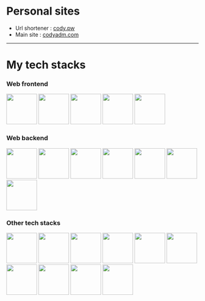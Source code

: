 
# Personal sites

- Url shortener : [cody.pw](https://cody.pw)
- Main site : [codyadm.com](https://codyadm.com)

--- 

# My tech stacks

### Web frontend

<p float="left">
<img src="https://seeklogo.com/images/N/next-js-logo-8FCFF51DD2-seeklogo.com.png" height=80 />
<img src="https://seeklogo.com/images/R/react-logo-7B3CE81517-seeklogo.com.png" height=80 />
<img src="https://seeklogo.com/images/T/typescript-logo-B29A3F462D-seeklogo.com.png" height=80 />
<img src="https://upload.wikimedia.org/wikipedia/commons/thumb/d/d5/Tailwind_CSS_Logo.svg/2048px-Tailwind_CSS_Logo.svg.png" height=80 />
<img src="https://cdn-icons-png.flaticon.com/512/5968/5968322.png" height=80 />
</p>

### Web backend

<p float="left">
<img src="https://seeklogo.com/images/N/next-js-logo-8FCFF51DD2-seeklogo.com.png" height=80 />
<img src="https://www.svgrepo.com/show/327408/logo-vercel.svg" height=80 />
<img src="https://www.freelogovectors.net/wp-content/uploads/2022/01/prisma_logo-freelogovectors.net_.png" height=80 />
<img src="https://firebase.google.com/static/downloads/brand-guidelines/PNG/logo-logomark.png" height=80 />
<img src="https://seeklogo.com/images/T/typescript-logo-B29A3F462D-seeklogo.com.png" height=80 />
<img src="https://cdn-icons-png.flaticon.com/512/5968/5968322.png" height=80 />
<img src="https://user-images.githubusercontent.com/8386499/105239291-a2e69180-5b21-11eb-8b49-f2800f0d2b23.png" height=80 />
</p>


### Other tech stacks

<p float="left">
<img src="https://upload.wikimedia.org/wikipedia/commons/thumb/9/95/Vue.js_Logo_2.svg/1184px-Vue.js_Logo_2.svg.png" height=80 />
<img src="https://upload.wikimedia.org/wikipedia/commons/thumb/9/91/Electron_Software_Framework_Logo.svg/1200px-Electron_Software_Framework_Logo.svg.png" height=80 />
<img src="https://upload.wikimedia.org/wikipedia/commons/thumb/1/1b/Svelte_Logo.svg/1200px-Svelte_Logo.svg.png" height=80 />
<img src="https://upload.wikimedia.org/wikipedia/commons/thumb/c/c3/Python-logo-notext.svg/2048px-Python-logo-notext.svg.png" height=80 />
<img src="https://seeklogo.com/images/C/c-sharp-c-logo-02F17714BA-seeklogo.com.png" height=80 />
<img src="https://raw.githubusercontent.com/reduxjs/redux/master/logo/logo.png" height=80 />
<img src="https://upload.wikimedia.org/wikipedia/commons/thumb/1/18/ISO_C%2B%2B_Logo.svg/306px-ISO_C%2B%2B_Logo.svg.png" height=80 />
<img src="https://i.redd.it/tu3gt6ysfxq71.png" height=80 />
<img src="https://cdn-icons-png.flaticon.com/512/226/226777.png" height=80 />
<img src="https://www.scala-lang.org/resources/img/frontpage/scala-spiral.png" height=80 />
</p>

